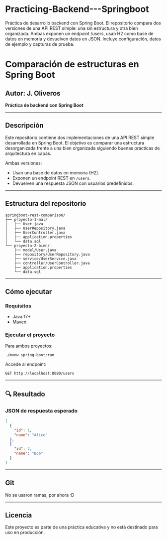 # Practicing-Backend---Springboot
Práctica de desarrollo backend con Spring Boot. El repositorio compara dos versiones de una API REST simple: una sin estructura y otra bien organizada. Ambas exponen un endpoint /users, usan H2 como base de datos en memoria y devuelven datos en JSON. Incluye configuración, datos de ejemplo y capturas de prueba.

# Comparación de estructuras en Spring Boot

## Autor: J. Oliveros
**Práctica de backend con Spring Boot**

---

## Descripción

Este repositorio contiene dos implementaciones de una API REST simple desarrollada en Spring Boot. El objetivo es comparar una estructura desorganizada frente a una bien organizada siguiendo buenas prácticas de arquitectura en capas.

Ambas versiones:
- Usan una base de datos en memoria (H2).
- Exponen un endpoint REST en `/users`.
- Devuelven una respuesta JSON con usuarios predefinidos.

---

## Estructura del repositorio

```
springboot-rest-comparison/
├── proyecto-1-mal/
│   ├── User.java
│   ├── UserRepository.java
│   ├── UserController.java
│   ├── application.properties
│   └── data.sql
└── proyecto-2-bien/
    ├── model/User.java
    ├── repository/UserRepository.java
    ├── service/UserService.java
    ├── controller/UserController.java
    ├── application.properties
    └── data.sql
```

---

## Cómo ejecutar

### Requisitos

- Java 17+
- Maven

### Ejecutar el proyecto

Para ambos proyectos:

```bash
./mvnw spring-boot:run
```

Accede al endpoint:

```
GET http://localhost:8080/users
```

---

## 🔍 Resultado

### JSON de respuesta esperado

```json
[
  {
    "id": 1,
    "name": "Alice"
  },
  {
    "id": 2,
    "name": "Bob"
  }
]
```

---

## Git

No se usaron ramas, por ahora :D

---

## Licencia

Este proyecto es parte de una práctica educativa y no está destinado para uso en producción.
